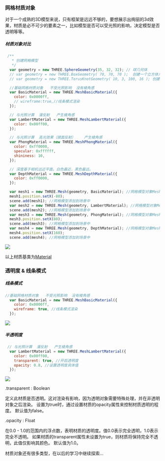 <html>
    <p class="name" style="display:none;">网格材质对象</p>
</html>
<html>
    <p class="tag" style="display:none;">原创|3D</p>
</html>
<html>
    <p class="coverPic" style="display:none;">https://user-gold-cdn.xitu.io/2020/4/28/171be80b15a7d035?w=253&h=259&f=png&s=14497</p>
</html>
<html>
   <p class="reprint" style="display:none;"></p>
</html>
<html>
   <p class="case" style="display:none;"></p>
</html>
<html>
    <p class="author" style="display:none;">孙华鹏</p>
</html>
<html>
    <p class="date" style="display:none;">1587888451835</p>
</html>
<html>
    <p style="display:none">获取时间戳Date.parse(new Date());</p>
</html>
<html>
    <p class="id" style="display:none;">1587888951548</p>
</html>
<html>
    <p class="brief" style="display:none;">对于一个成熟的3D模型来说，只有框架是远远不够的，要想展示出绚丽的3d效果，材质是必不可少的要素之一，比如模型是否可以受光照的影响，决定模型是否透明等等。`
</p>
</html>


### 网格材质对象
对于一个成熟的3D模型来说，只有框架是远远不够的，要想展示出绚丽的3d效果，材质是必不可少的要素之一，比如模型是否可以受光照的影响，决定模型是否透明等等。

##### 材质对象对比

```javascript
 /**
   * 创建网格模型
   */
  var geometry = new THREE.SphereGeometry(35, 32, 32); // 球几何体
  // var geometry = new THREE.BoxGeometry( 70, 70, 70 );  创建一个立方体几何对象Geometry
  // var geometry = new THREE.TorusKnotGeometry( 10, 3, 100, 16 ); 创建一个扭曲几何对象Geometry

  //基础网格材质对象   不受光照影响  没有棱角感
  var BasicMaterial = new THREE.MeshBasicMaterial({
    color: 0x0000ff,
    // wireframe:true,//线条模式渲染
  });

  // 与光照计算  漫反射   产生棱角感
  var LambertMaterial = new THREE.MeshLambertMaterial({
    color: 0x00ff00,
  });

  // 与光照计算  高光效果（镜面反射）    产生棱角感
  var PhongMaterial = new THREE.MeshPhongMaterial({
    color: 0xff0000,
    specular: 0xffffff,
    shininess: 10,
  });

  // 深度基于相机远近平面。白色最近，黑色最远。
  var DepthMaterial = new THREE.MeshDepthMaterial({
    color: 0xff0000,
  });

  var mesh1 = new THREE.Mesh(geometry, BasicMaterial); //网格模型对象Mesh
  mesh1.position.setX(-80);
  scene.add(mesh1); //网格模型添加到场景中
  var mesh2 = new THREE.Mesh(geometry, LambertMaterial); //网格模型对象Mesh
  scene.add(mesh2); //网格模型添加到场景中
  var mesh3 = new THREE.Mesh(geometry, PhongMaterial); //网格模型对象Mesh
  mesh3.position.setX(80);
  scene.add(mesh3); //网格模型添加到场景中
  var mesh4 = new THREE.Mesh(geometry, DepthMaterial); //网格模型对象Mesh
  mesh4.position.setX(160);
  scene.add(mesh4); //网格模型添加到场景中
```

![](http://chuantu.xyz/t6/741/1603790117x1031866013.png)

以上材质基类为[Material](https://threejs.org/docs/index.html#api/zh/materials/Material)

### 透明度 & 线条模式

##### 线条模式
```javascript
//基础网格材质对象   不受光照影响  没有棱角感
  var BasicMaterial = new THREE.MeshBasicMaterial({
    color: 0x0000ff,
    wireframe: true, //线条模式渲染
  });
```

![](http://chuantu.xyz/t6/741/1603790412x1033347913.png)

##### 半透明度

```javascript
 // 与光照计算  漫反射   产生棱角感
  var LambertMaterial = new THREE.MeshLambertMaterial({
    color: 0x00ff00,
    transparent: true, //开启透明度
    opacity: 0.8, //设置透明度具体值
  });
```

![](http://chuantu.xyz/t6/741/1603790460x1700338641.png)

.transparent : Boolean

定义此材质是否透明。这对渲染有影响，因为透明对象需要特殊处理，并在非透明对象之后渲染。
设置为true时，通过设置材质的opacity属性来控制材质透明的程度。
默认值为false。

.opacity : Float

在0.0 - 1.0的范围内的浮点数，表明材质的透明度。值0.0表示完全透明，1.0表示完全不透明。
如果材质的transparent属性未设置为true，则材质将保持完全不透明，此值仅影响其颜色。 默认值为1.0。

材质对象还有很多类型，在以后的学习中继续探索...
